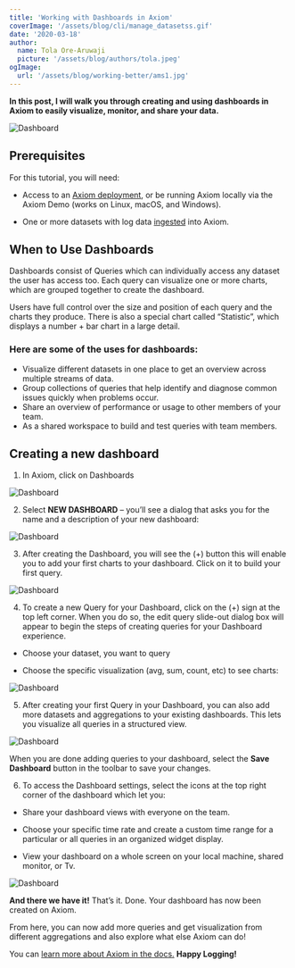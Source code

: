 ```yaml
---
title: 'Working with Dashboards in Axiom'
coverImage: '/assets/blog/cli/manage_datasetss.gif' 
date: '2020-03-18'
author:
  name: Tola Ore-Aruwaji
  picture: '/assets/blog/authors/tola.jpeg'
ogImage:
  url: '/assets/blog/working-better/ams1.jpg'
---
```


**In this post, I will walk you through creating and using dashboards in Axiom to easily visualize, monitor, and share your data.**

![Dashboard](/assets/blog/dashboards/dashboard1.jpeg)

## Prerequisites

For this tutorial, you will need:

- Access to an [Axiom deployment](https://www.axiom.co/download/), or be running Axiom locally via the Axiom Demo (works on Linux, macOS, and Windows).

- One or more datasets with log data [ingested](https://docs.axiom.co/usage/ingest/) into Axiom.

## When to Use Dashboards

Dashboards consist of Queries which can individually access any dataset the user has access too. Each query can visualize one or more charts, which are grouped together to create the dashboard.

Users have full control over the size and position of each query and the charts they produce. There is also a special chart called “Statistic”, which displays a number + bar chart in a large detail.

### Here are some of the uses for dashboards:

- Visualize different datasets in one place to get an overview across multiple streams of data. 
- Group collections of queries that help identify and diagnose common issues quickly when problems occur. 
- Share an overview of performance or usage to other members of your team.
- As a shared workspace to build and test queries with team members.

## Creating a new dashboard

1. In Axiom, click on Dashboards

![Dashboard](/assets/blog/dashboards/dashboard2.jpeg)

2. Select **NEW DASHBOARD** – you’ll see a dialog that asks you for the name and a description of your new dashboard:

![Dashboard](/assets/blog/dashboards/dashboard3.jpeg)

3. After creating the Dashboard, you will see the (+) button this will enable you to add your first charts to your dashboard. Click on it to build your first query.

![Dashboard](/assets/blog/dashboards/dashboard4.jpeg)

4. To create a new Query for your Dashboard, click on the (+) sign at the top left corner. When you do so, the edit query slide-out dialog box will appear to begin the steps of creating queries for your Dashboard experience.

- Choose your dataset, you want to query

- Choose the specific visualization (avg, sum, count, etc) to see charts:

![Dashboard](/assets/blog/dashboards/dashboard5.gif)

5. After creating your first Query in your Dashboard, you can also add more datasets and aggregations to your existing dashboards. This lets you visualize all queries in a structured view.

![Dashboard](/assets/blog/dashboards/dashboard6.gif)

When you are done adding queries to your dashboard, select the **Save Dashboard** button in the toolbar to save your changes.

6. To access the Dashboard settings, select the icons at the top right corner of the dashboard which let you:

- Share your dashboard views with everyone on the team.

- Choose your specific time rate and create a custom time range for a particular or all queries in an organized widget display.

- View your dashboard on a whole screen on your local machine, shared monitor, or Tv.

![Dashboard](/assets/blog/dashboards/dashboard7.gif)

**And there we have it!** That’s it. Done. Your dashboard has now been created on Axiom.

From here, you can now add more queries and get visualization from different aggregations and also explore what else Axiom can do!

You can [learn more about Axiom in the docs.](https://docs.axiom.co/) **Happy Logging!**
